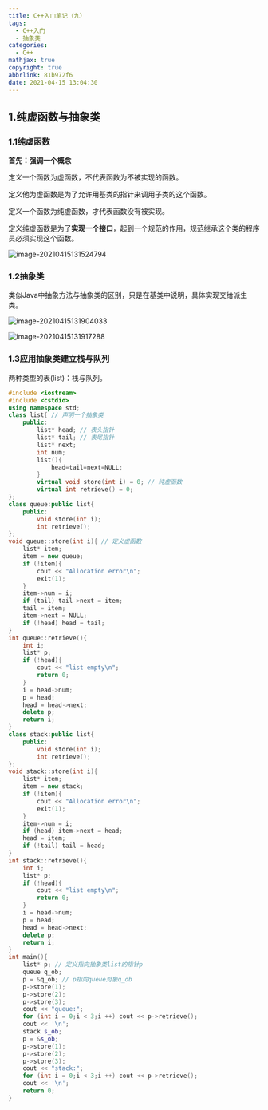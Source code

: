 ```yaml
---
title: C++入门笔记（九）
tags:
  - C++入门
  - 抽象类
categories:
  - C++
mathjax: true
copyright: true
abbrlink: 81b972f6
date: 2021-04-15 13:04:30
---
```


## 1.纯虚函数与抽象类

### 1.1纯虚函数

**首先：强调一个概念**

定义一个函数为虚函数，不代表函数为不被实现的函数。

定义他为虚函数是为了允许用基类的指针来调用子类的这个函数。

定义一个函数为纯虚函数，才代表函数没有被实现。

定义纯虚函数是为了**实现一个接口**，起到一个规范的作用，规范继承这个类的程序员必须实现这个函数。

<!--more-->

![image-20210415131524794](https://gitee.com/grant1499/blog-pic/raw/master/img/202110232018203.png)

### 1.2抽象类

类似Java中抽象方法与抽象类的区别，只是在基类中说明，具体实现交给派生类。

![image-20210415131904033](https://gitee.com/grant1499/blog-pic/raw/master/img/202110232018132.png)

![image-20210415131917288](https://gitee.com/grant1499/blog-pic/raw/master/img/202110232018293.png)

### 1.3应用抽象类建立栈与队列

两种类型的表(list)：栈与队列。

```C++
#include <iostream>
#include <cstdio>
using namespace std;
class list{ // 声明一个抽象类
    public:
        list* head; // 表头指针
        list* tail; // 表尾指针
        list* next;
        int num;
        list(){
            head=tail=next=NULL;
        }
        virtual void store(int i) = 0; // 纯虚函数
        virtual int retrieve() = 0;
};
class queue:public list{
    public:
        void store(int i);
        int retrieve();
};
void queue::store(int i){ // 定义虚函数
    list* item;
    item = new queue;
    if (!item){
        cout << "Allocation error\n";
        exit(1);
    }
    item->num = i;
    if (tail) tail->next = item;
    tail = item;
    item->next = NULL;
    if (!head) head = tail;
}
int queue::retrieve(){
    int i;
    list* p;
    if (!head){
        cout << "list empty\n";
        return 0;
    }
    i = head->num;
    p = head;
    head = head->next;
    delete p;
    return i;
}
class stack:public list{
    public:
        void store(int i);
        int retrieve();
};
void stack::store(int i){
    list* item;
    item = new stack;
    if (!item){
        cout << "Allocation error\n";
        exit(1);
    }
    item->num = i;
    if (head) item->next = head;
    head = item;
    if (!tail) tail = head;
}
int stack::retrieve(){
    int i;
    list* p;
    if (!head){
        cout << "list empty\n";
        return 0;
    }
    i = head->num;
    p = head;
    head = head->next;
    delete p;
    return i;
}
int main(){
    list* p; // 定义指向抽象类list的指针p
    queue q_ob;
    p = &q_ob; // p指向queue对象q_ob
    p->store(1);
    p->store(2);
    p->store(3);
    cout << "queue:";
    for (int i = 0;i < 3;i ++) cout << p->retrieve();
    cout << '\n';
    stack s_ob;
    p = &s_ob;
    p->store(1);
    p->store(2);
    p->store(3);
    cout << "stack:";
    for (int i = 0;i < 3;i ++) cout << p->retrieve();
    cout << '\n';
    return 0;
}
```

